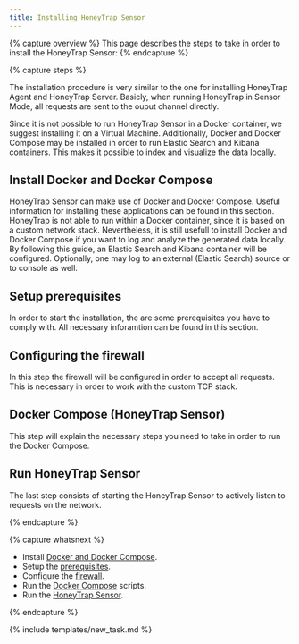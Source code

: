 ```yaml
---
title: Installing HoneyTrap Sensor
---
```


{% capture overview %}
This page describes the steps to take in order to install the HoneyTrap Sensor:
{% endcapture %}


{% capture steps %}

The installation procedure is very similar to the one for installing HoneyTrap Agent and HoneyTrap Server. 
Basicly, when running HoneyTrap in Sensor Mode, all requests are sent to the ouput channel directly.

Since it is not possible to run HoneyTrap Sensor in a Docker container, we suggest installing it on a Virtual Machine. Additionally, Docker and Docker Compose may be installed in order to run Elastic Search and Kibana containers. This makes it possible to index and visualize the data locally.

## Install Docker and Docker Compose

HoneyTrap Sensor can make use of Docker and Docker Compose. Useful information for installing these applications can be found in this section.
HoneyTrap is not able to run within a Docker container, since it is based on a custom network stack. Nevertheless, it is still usefull to install Docker and Docker Compose if you want to log and analyze the generated data locally.
By following this guide, an Elastic Search and Kibana container will be configured. Optionally, one may log to an external (Elastic Search) source or to console as well.

## Setup prerequisites

In order to start the installation, the are some prerequisites you have to comply with. All necessary inforamtion can be found in this section.

## Configuring the firewall

In this step the firewall will be configured in order to accept all requests. This is necessary in order to work with the custom TCP stack.

## Docker Compose (HoneyTrap Sensor)

This step will explain the necessary steps you need to take in order to run the Docker Compose.

## Run HoneyTrap Sensor

The last step consists of starting the HoneyTrap Sensor to actively listen to requests on the network.


{% endcapture %}


{% capture whatsnext %}

* Install [Docker and Docker Compose](/docs/setup/sensor/install-docker/).
* Setup the [prerequisites](/docs/setup/sensor/setup-prerequisites/).
* Configure the [firewall](/docs/setup/sensor/config-firewall/).
* Run the [Docker Compose](/docs/setup/sensor/setup-honeytrap-sensor/) scripts.
* Run the [HoneyTrap Sensor](/docs/setup/sensor/run-sensor/).

{% endcapture %}

{% include templates/new_task.md %}

